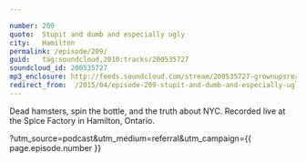 ```yaml
---

number: 209
quote:  Stupit and dumb and especially ugly
city:   Hamilton
permalink: /episode/209/
guid:   tag:soundcloud,2010:tracks/200535727
soundcloud_id: 200535727
mp3_enclosure: http://feeds.soundcloud.com/stream/200535727-grownupsreadthingstheywroteaskids-s2e09.mp3
redirect_from:  /2015/04/episode-209-stupit-and-dumb-and-especially-ugly-hamilton/
---
```


Dead hamsters, spin the bottle, and the truth about NYC. Recorded live at the Spice Factory in Hamilton, Ontario.

?utm_source=podcast&utm_medium=referral&utm_campaign={{ page.episode.number }}